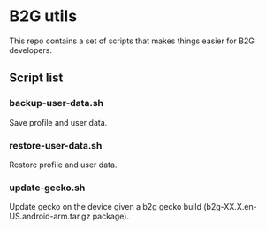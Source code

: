 # B2G utils

This repo contains a set of scripts that makes things easier for B2G developers.

## Script list

### backup-user-data.sh

Save profile and user data.

### restore-user-data.sh

Restore profile and user data.

### update-gecko.sh

Update gecko on the device given a b2g gecko build
(b2g-XX.X.en-US.android-arm.tar.gz package).
